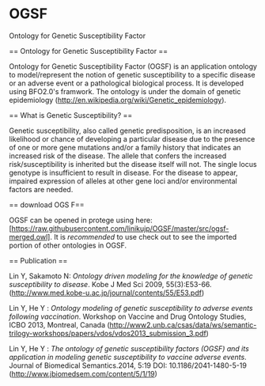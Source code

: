 # OGSF
Ontology for Genetic Susceptibility Factor

== Ontology for Genetic Susceptibility Factor ==

Ontology for Genetic Susceptibility Factor (OGSF) is an application ontology to model/represent the notion of genetic susceptibility to a specific disease or an adverse event or a pathological biological process. It is developed using BFO2.0's framwork. The ontology is under the domain of genetic epidemiology (http://en.wikipedia.org/wiki/Genetic_epidemiology).

== What is Genetic Susceptibility? ==

Genetic susceptibility, also called genetic predisposition, is an increased likelihood or chance of developing a particular disease due to the presence of one or more gene mutations and/or a family history that indicates an increased risk of the disease. The allele that confers the increased risk/susceptibility is inherited but the disease itself will not. The single locus genotype is insufficient to result in disease. For the disease to appear, impaired expression of alleles at other gene loci and/or environmental factors are needed.

== download OGS F==

OGSF can be opened in protege using here: [https://raw.githubusercontent.com/linikujp/OGSF/master/src/ogsf-merged.owl].
It is *recommended* to use check out to see the imported portion of other ontologies in OGSF.

== Publication ==

Lin Y, Sakamoto N: *Ontology driven modeling for the knowledge of genetic susceptibility to disease*. Kobe J Med Sci 2009, 55(3):E53-66. (http://www.med.kobe-u.ac.jp/journal/contents/55/E53.pdf)

Lin Y, He Y : *Ontology modeling of genetic susceptibility to adverse events following vaccination*. Workshop on Vaccine and Drug Ontology Studies, ICBO 2013, Montreal, Canada (http://www2.unb.ca/csas/data/ws/semantic-trilogy-workshops/papers/vdos/vdos2013_submission_3.pdf)

Lin Y, He Y : *The ontology of genetic susceptibility factors (OGSF) and its application in modeling genetic susceptibility to vaccine adverse events*. Journal of Biomedical Semantics.2014, 5:19 DOI: 10.1186/2041-1480-5-19 (http://www.jbiomedsem.com/content/5/1/19)
